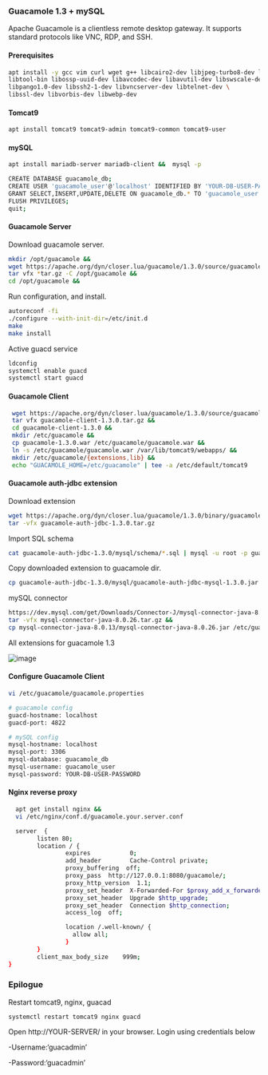### Guacamole 1.3 + mySQL

Apache Guacamole is a clientless remote desktop gateway. It supports standard protocols like VNC, RDP, and SSH.

#### Prerequisites

```sh
apt install -y gcc vim curl wget g++ libcairo2-dev libjpeg-turbo8-dev libpng-dev \
libtool-bin libossp-uuid-dev libavcodec-dev libavutil-dev libswscale-dev build-essential \
libpango1.0-dev libssh2-1-dev libvncserver-dev libtelnet-dev \
libssl-dev libvorbis-dev libwebp-dev
```

#### Tomcat9

```sh
apt install tomcat9 tomcat9-admin tomcat9-common tomcat9-user
```

#### mySQL

```sh
apt install mariadb-server mariadb-client &&  mysql -p
```

```sh
CREATE DATABASE guacamole_db;
CREATE USER 'guacamole_user'@'localhost' IDENTIFIED BY 'YOUR-DB-USER-PASSWORD';
GRANT SELECT,INSERT,UPDATE,DELETE ON guacamole_db.* TO 'guacamole_user'@'localhost';
FLUSH PRIVILEGES;
quit;
```
#### Guacamole Server

Download guacamole server.

```sh
mkdir /opt/guacamole &&
wget https://apache.org/dyn/closer.lua/guacamole/1.3.0/source/guacamole-server-1.3.0.tar.gz?action=download &&
tar vfx *tar.gz -C /opt/guacamole && 
cd /opt/guacamole &&
```

Run configuration, and install.

```sh
autoreconf -fi
./configure --with-init-dir=/etc/init.d
make
make install
```

Active guacd service

```sh
ldconfig
systemctl enable guacd
systemctl start guacd
```

#### Guacamole Client

```sh
 wget https://apache.org/dyn/closer.lua/guacamole/1.3.0/source/guacamole-client-1.3.0.tar.gz?action=download &&
 tar vfx guacamole-client-1.3.0.tar.gz &&
 cd guacamole-client-1.3.0 &&
 mkdir /etc/guacamole &&
 cp guacamole-1.3.0.war /etc/guacamole/guacamole.war &&
 ln -s /etc/guacamole/guacamole.war /var/lib/tomcat9/webapps/ &&
 mkdir /etc/guacamole/{extensions,lib} &&
 echo "GUACAMOLE_HOME=/etc/guacamole" | tee -a /etc/default/tomcat9
```

#### Guacamole auth-jdbc extension

Download extension

```sh
wget https://apache.org/dyn/closer.lua/guacamole/1.3.0/binary/guacamole-auth-jdbc-1.3.0.tar.gz?action=download &&
tar -vfx guacamole-auth-jdbc-1.3.0.tar.gz
```
Import SQL schema

```sh
cat guacamole-auth-jdbc-1.3.0/mysql/schema/*.sql | mysql -u root -p guacamole_db
```

Copy downloaded extension to guacamole dir.

```sh
cp guacamole-auth-jdbc-1.3.0/mysql/guacamole-auth-jdbc-mysql-1.3.0.jar /etc/guacamole/extensions/
```

mySQL connector

```sh
https://dev.mysql.com/get/Downloads/Connector-J/mysql-connector-java-8.0.26.tar.gz &&
tar -vfx mysql-connector-java-8.0.26.tar.gz &&
cp mysql-connector-java-8.0.13/mysql-connector-java-8.0.26.jar /etc/guacamole/lib/
```

All extensions for guacamole 1.3

![image](https://user-images.githubusercontent.com/33967454/135209093-e1a74fe0-c9b0-4005-9ca2-17ddf4a84f72.png)

#### Configure Guacamole Client

```sh
vi /etc/guacamole/guacamole.properties
```

```sh
# guacamole config
guacd-hostname: localhost
guacd-port: 4822

# mySQL config
mysql-hostname: localhost
mysql-port: 3306
mysql-database: guacamole_db
mysql-username: guacamole_user
mysql-password: YOUR-DB-USER-PASSWORD
```

#### Nginx reverse proxy
  
```sh
  apt get install nginx &&
  vi /etc/nginx/conf.d/guacamole.your.server.conf
```
  
```sh
  server  {
        listen 80;
        location / {
                expires           0;
                add_header        Cache-Control private;
                proxy_buffering  off;
                proxy_pass  http://127.0.0.1:8080/guacamole/;
                proxy_http_version  1.1;
                proxy_set_header  X-Forwarded-For $proxy_add_x_forwarded_for;
                proxy_set_header  Upgrade $http_upgrade;
                proxy_set_header  Connection $http_connection;
                access_log  off;

                location /.well-known/ {
                  allow all;
                }
        }
        client_max_body_size    999m;
}
```

### Epilogue

Restart tomcat9, nginx, guacad

```
systemctl restart tomcat9 nginx guacd
```

Open http://YOUR-SERVER/ in your browser. Login using credentials below
  
-Username:‘guacadmin’


-Password:‘guacadmin’
